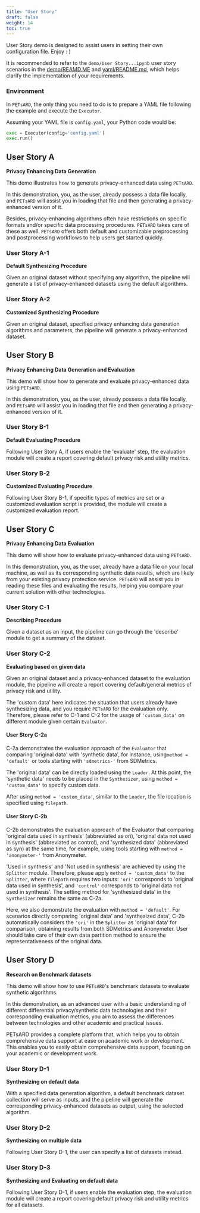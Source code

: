 ```yaml
---
title: "User Story"
draft: false
weight: 14
toc: true
---
```


User Story demo is designed to assist users in setting their own configuration file. Enjoy : )

It is recommended to refer to the `demo/User Story...ipynb` user story scenarios in the [demo/REAMD.ME](https://github.com/nics-tw/PETsARD/tree/main/demo) and [yaml/README.md](https://github.com/nics-tw/PETsARD/tree/main/yaml), which helps clarify the implementation of your requirements.

### Environment

In `PETsARD`, the only thing you need to do is to prepare a YAML file following the example and execute the `Executor`.

Assuming your YAML file is `config.yaml`, your Python code would be:

```Python
exec = Executor(config='config.yaml')
exec.run()
```

## User Story A

**Privacy Enhancing Data Generation**

This demo illustrates how to generate privacy-enhanced data using `PETsARD`.

In this demonstration, you, as the user, already possess a data file locally, and `PETsARD` will assist you in loading that file and then generating a privacy-enhanced version of it.

Besides, privacy-enhancing algorithms often have restrictions on specific formats and/or specific data processing procedures. `PETsARD` takes care of these as well. `PETsARD` offers both default and customizable preprocessing and postprocessing workflows to help users get started quickly.

### User Story A-1

**Default Synthesizing Procedure**

Given an original dataset without specifying any algorithm, the pipeline will generate a list of privacy-enhanced datasets using the default algorithms.

### User Story A-2

**Customized Synthesizing Procedure**

Given an original dataset, specified privacy enhancing data generation algorithms and parameters, the pipeline will generate a privacy-enhanced dataset.

## User Story B

**Privacy Enhancing Data Generation and Evaluation**

This demo will show how to generate and evaluate privacy-enhanced data using `PETsARD`.

In this demonstration, you, as the user, already possess a data file locally, and `PETsARD` will assist you in loading that file and then generating a privacy-enhanced version of it.

### User Story B-1

**Default Evaluating Procedure**

Following User Story A, if users enable the 'evaluate' step, the evaluation module will create a report covering default privacy risk and utility metrics.

### User Story B-2

**Customized Evaluating Procedure**

Following User Story B-1, if specific types of metrics are set or a customized evaluation script is provided, the module will create a customized evaluation report.

## User Story C

**Privacy Enhancing Data Evaluation**

This demo will show how to evaluate privacy-enhanced data using `PETsARD`.

In this demonstration, you, as the user, already have a data file on your local machine, as well as its corresponding synthetic data results, which are likely from your existing privacy protection service. `PETsARD` will assist you in reading these files and evaluating the results, helping you compare your current solution with other technologies.

### User Story C-1

**Describing Procedure**

Given a dataset as an input, the pipeline can go through the 'describe' module to get a summary of the dataset.

### User Story C-2

**Evaluating based on given data**

Given an original dataset and a privacy-enhanced dataset to the evaluation module, the pipeline will create a report covering default/general metrics of privacy risk and utility.

The 'custom data' here indicates the situation that users already have synthesizing data, and you require `PETsARD` for the evaluation only. Therefore, please refer to C-1 and C-2 for the usage of `'custom_data'` on different module given certain `Evaluator`.

#### User Story C-2a

C-2a demonstrates the evaluation approach of the `Evaluator` that comparing 'original data' with 'synthetic data', for instance, using`method = 'default'` or tools starting with `'sdmetrics-'` from SDMetrics.

The 'original data' can be directly loaded using the `Loader`. At this point, the 'synthetic data' needs to be placed in the `Synthesizer`, using `method = 'custom_data'` to specify custom data.

After using `method = 'custom_data'`, similar to the `Loader`, the file location is specified using `filepath`.

#### User Story C-2b

C-2b demonstrates the evaluation approach of the Evaluator that comparing 'original data used in synthesis' (abbreviated as ori), 'original data not used in synthesis' (abbreviated as control), and 'synthesized data' (abbreviated as syn) at the same time, for example, using tools starting with `method = 'anonymeter-'` from Anonymeter.

'Used in synthesis' and 'Not used in synthesis' are achieved by using the `Splitter` module. Therefore, please apply `method = 'custom_data'` to the `Splitter`, where `filepath` requires two inputs: `'ori'` corresponds to 'original data used in synthesis', and `'control'` corresponds to 'original data not used in synthesis'. The setting method for 'synthesized data' in the `Synthesizer` remains the same as C-2a.

Here, we also demonstrate the evaluation with `method = 'default'`. For scenarios directly comparing 'original data' and 'synthesized data', C-2b automatically considers the `'ori'` in the `Splitter` as 'original data' for comparison, obtaining results from both SDMetrics and Anonymeter. User should take care of their own data partition method to ensure the representativeness of the original data.

## User Story D

**Research on Benchmark datasets**

This demo will show how to use `PETsARD`'s benchmark datasets to evaluate synthetic algorithms.

In this demonstration, as an advanced user with a basic understanding of different differential privacy/synthetic data technologies and their corresponding evaluation metrics, you aim to assess the differences between technologies and other academic and practical issues.

PETsARD provides a complete platform that, which helps you to obtain comprehensive data support at ease on academic work or development. This enables you to easily obtain comprehensive data support, focusing on your academic or development work.

### User Story D-1

**Synthesizing on default data**

With a specified data generation algorithm, a default benchmark dataset collection will serve as inputs, and the pipeline will generate the corresponding privacy-enhanced datasets as output, using the selected algorithm.

### User Story D-2

**Synthesizing on multiple data**

Following User Story D-1, the user can specify a list of datasets instead.

### User Story D-3

**Synthesizing and Evaluating on default data**

Following User Story D-1, if users enable the evaluation step, the evaluation module will create a report covering default privacy risk and utility metrics for all datasets.
